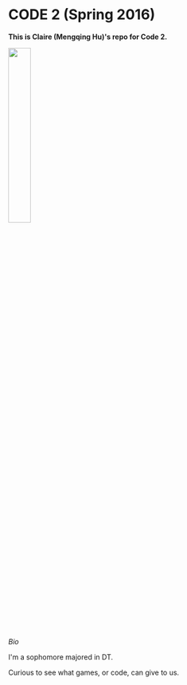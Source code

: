 # CODE 2 (Spring 2016)



**This is Claire (Mengqing Hu)'s repo for Code 2.**

<img src="https://cloud.githubusercontent.com/assets/14080475/12721831/b0620784-c8cf-11e5-9b1b-1efa46f8ca92.jpg" width="30%"></img>


*Bio*

I'm a sophomore majored in DT.

Curious to see what games, or code, can give to us.
